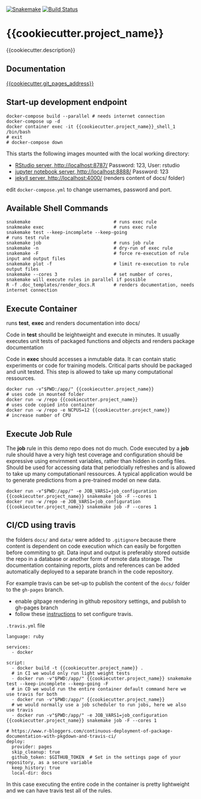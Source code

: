 [![Snakemake](https://img.shields.io/badge/snakemake-≥5.6.0-brightgreen.svg?style=flat)](https://snakemake.readthedocs.io)
[![Build Status]({{cookiecutter.travis_badge}})]({{cookiecutter.travis_address}})

# {{cookiecutter.project_name}}

{{cookiecutter.description}}

## Documentation

[{{cookiecutter.git_pages_address}}]({{cookiecutter.git_pages_address}})

## Start-up development endpoint

```
docker-compose build --parallel # needs internet connection
docker-compose up -d 
docker container exec -it {{cookiecutter.project_name}}_shell_1 /bin/bash 
# exit
# docker-compose down
```

This starts the following images mounted with the local working directory:
- [RStudio server, http://localhost:8787/](http://localhost:8787/) Password: 123, User: rstudio
- [jupyter notebook server, http://localhost:8888/](http://localhost:8888/) Password: 123
- [jekyll server, http://localhost:4000/](http://localhost:4000/) (renders content of docs/ folder)

edit `docker-compose.yml` to change usernames, password and port.

## Available Shell Commands

```
snakemake                               # runs exec rule
snakmeake exec                          # runs exec rule
snakemake test --keep-incomplete --keep-going                          # runs test rule
snakemake job                           # runs job rule
snakemake -n                            # dry-run of exec rule
snakemake -F                            # force re-execution of rule input and output files
snakemake plot -f                       # limit re-execution to rule output files
snakemake --cores 3                     # set number of cores, snakemake will execute rules in parallel if possible
R -f .doc_templates/render_docs.R       # renders documentation, needs internet connection
```

## Execute Container

runs **test**, **exec** and renders documentation into docs/

Code in **test** shoulld be leightweight and execute in minutes. It usually executes unit tests of packaged functions and objects and renders package documentation

Code in **exec** should accesses a inmutable data. It can contain static experiments or code for training models. 
Critical parts should be packaged and unit tested. This step is allowed to take up many computational ressources.

```
docker run -v"$PWD:/app/" {{cookiecutter.project_name}}               # uses code in mounted folder
docker run -w /repo {{cookiecutter.project_name}}                     # uses code copied into container
docker run -w /repo -e NCPUS=12 {{cookiecutter.project_name}}         # increase number of CPU

```

## Execute Job Rule

The **job** rule in this demo repo does not do much. Code executed by a **job** rule should have a very high test coverage and configuration should be expressive using envirnment variables, rather than hidden in config files. Should be used for accessing data that periodcially refreshes and is allowed to take up many computationanl ressources. A typical application would be to generate predictions from a pre-trained model on new data.

```
docker run -v"$PWD:/app/" -e JOB_VARS1=job_configuration {{cookiecutter.project_name}} snakemake job -F --cores 1
docker run -w /repo -e JOB_VARS1=job_configuration {{cookiecutter.project_name}} snakemake job -F --cores 1
```

## CI/CD using travis

the folders `docs/` and `data/` were added to `.gitignore` because there content is dependent on code execution which can easily be forgotten before commiting to git. Data input and output is preferably stored outside the repo in a database or another form of remote data storage. The documentation containing reports, plots and references can be added automatically deployed to a separate branch in the code repository.

For example travis can be set-up to publish the content of the `docs/` folder to the `gh-pages` branch.

- enable gitpage rendering in github repository settings, and publish to gh-pages branch
- follow these [instructions](https://www.r-bloggers.com/continuous-deployment-of-package-documentation-with-pkgdown-and-travis-ci/) to set configure travis.


`.travis.yml` file

```
language: ruby

services:
  - docker
  
script: 
  - docker build -t {{cookiecutter.project_name}} .
  # in CI we would only run light weight tests 
  - docker run -v"$PWD:/app/" {{cookiecutter.project_name}} snakemake test --keep-incomplete --keep-going -F
  # in CD we would run the entire container default command here we use travis for both
  - docker run -v"$PWD:/app/" {{cookiecutter.project_name}}
  # we would normally use a job scheduler to run jobs, here we also use travis
  - docker run -v"$PWD:/app/" -e JOB_VARS1=job_configuration {{cookiecutter.project_name}} snakemake job -F --cores 1
  
# https://www.r-bloggers.com/continuous-deployment-of-package-documentation-with-pkgdown-and-travis-ci/
deploy:
  provider: pages
  skip_cleanup: true
  github_token: $GITHUB_TOKEN  # Set in the settings page of your repository, as a secure variable
  keep_history: true
  local-dir: docs
```


In this case executing the entire code in the container is pretty lightweight and we can have travis test all of the rules.

